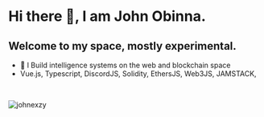 # Hi there 👋, I am John Obinna.
## Welcome to my space, mostly experimental. 

- 🏢 I Build intelligence systems on the web and blockchain space
- Vue.js, Typescript, DiscordJS, Solidity, EthersJS, Web3JS, JAMSTACK, 
<br/>
<p align="left"> <img src="https://komarev.com/ghpvc/?username=johnexzy&label=Profile%20views&color=0e75b6&style=flat" alt="johnexzy" /> </p>

